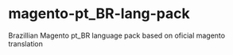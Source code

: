 magento-pt_BR-lang-pack
=======================

Brazillian Magento pt_BR language pack based on oficial magento translation